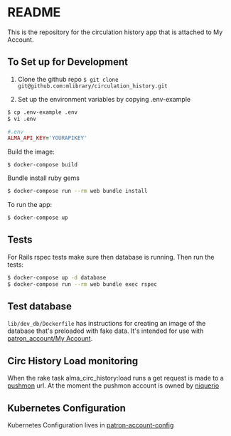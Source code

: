 # README

This is the repository for the circulation history app that is attached to My Account. 

## To Set up for Development

1. Clone the github repo
`$ git clone git@github.com:mlibrary/circulation_history.git`

2. Set up the environment variables by copying .env-example
```bash
$ cp .env-example .env
$ vi .env
```

```ruby
#.env
ALMA_API_KEY='YOURAPIKEY'
```	

Build the image:
```
$ docker-compose build
```
 Bundle install ruby gems
 
```bash
$ docker-compose run --rm web bundle install
```

To run the app:
```bash
$ docker-compose up
```

## Tests
For Rails rspec tests make sure then database is running. Then run the tests:
```bash
$ docker-compose up -d database
$ docker-compose run --rm web bundle exec rspec
```

## Test database
`lib/dev_db/Dockerfile` has instructions for creating an image of the database that's preloaded with fake data. It's intended for use with [patron_account/My Account](https://github.com/mlibrary/patron_account). 

## Circ History Load monitoring
When the rake task alma_circ_history:load runs a get request is made to a [pushmon](https://www.pushmon.com/) url. At the moment the pushmon account is owned by [niquerio](https://github.com/niquerio) 

## Kubernetes Configuration
Kubernetes Configuration lives in [patron-account-config](https://github.com/mlibrary/patron-account-kube)
